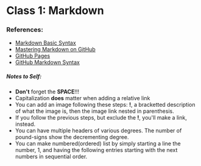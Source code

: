 # Class 1: Markdown

### References:

- [Markdown Basic Syntax](https://www.markdownguide.org/basic-syntax/)
- [Mastering Markdown on GitHub](https://guides.github.com/features/mastering-markdown/)
- [GitHub Pages](https://pages.github.com/)
- [GitHub Markdown Syntax](https://help.github.com/en/articles/basic-writing-and-formatting-syntax)

##### Notes to Self:
- **Don't** forget the **SPACE**!!!
- Capitalization **does** matter when adding a relative link
- You can add an image following these steps: **!**, a bracketted description of what the image is, then the image link nested in parenthesis.
- If you follow the previous steps, but exclude the **!**, you'll make a link, instead.
- You can have multiple headers of various degrees. The number of pound-signs show the decrementing degree. 
- You can make numbered(ordered) list by simply starting a line the number, 1, and having the following entries starting with the next numbers in sequential order. 
